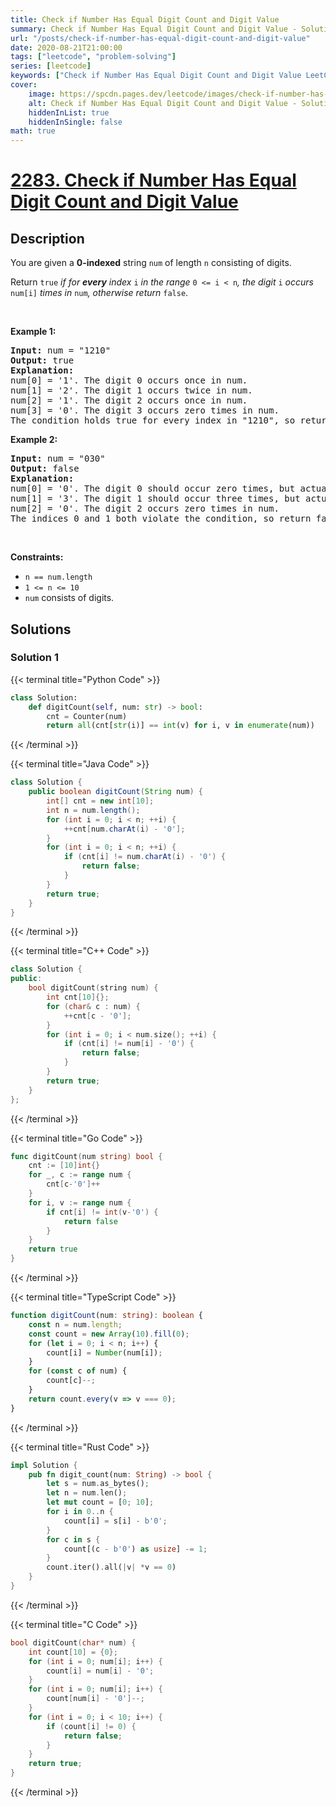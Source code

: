 ```yaml
---
title: Check if Number Has Equal Digit Count and Digit Value
summary: Check if Number Has Equal Digit Count and Digit Value - Solution Explained
url: "/posts/check-if-number-has-equal-digit-count-and-digit-value"
date: 2020-08-21T21:00:00
tags: ["leetcode", "problem-solving"]
series: [leetcode]
keywords: ["Check if Number Has Equal Digit Count and Digit Value LeetCode Solution Explained in all languages", "2283", "leetcode question 2283", "Check if Number Has Equal Digit Count and Digit Value", "LeetCode", "leetcode solution in Python3 C++ Java Go PHP Ruby Swift TypeScript Rust C# JavaScript C", "GeeksforGeeks", "InterviewBit", "Coding Ninjas", "HackerRank", "HackerEarth", "CodeChef", "TopCoder", "AlgoExpert", "freeCodeCamp", "Codeforces", "GitHub", "AtCoder", "Samir Paul"]
cover:
    image: https://spcdn.pages.dev/leetcode/images/check-if-number-has-equal-digit-count-and-digit-value.webp
    alt: Check if Number Has Equal Digit Count and Digit Value - Solution Explained
    hiddenInList: true
    hiddenInSingle: false
math: true
---
```



# [2283. Check if Number Has Equal Digit Count and Digit Value](https://leetcode.com/problems/check-if-number-has-equal-digit-count-and-digit-value)


## Description

<p>You are given a <strong>0-indexed</strong> string <code>num</code> of length <code>n</code> consisting of digits.</p>

<p>Return <code>true</code> <em>if for <strong>every</strong> index </em><code>i</code><em> in the range </em><code>0 &lt;= i &lt; n</code><em>, the digit </em><code>i</code><em> occurs </em><code>num[i]</code><em> times in </em><code>num</code><em>, otherwise return </em><code>false</code>.</p>

<p>&nbsp;</p>
<p><strong class="example">Example 1:</strong></p>

<pre>
<strong>Input:</strong> num = &quot;1210&quot;
<strong>Output:</strong> true
<strong>Explanation:</strong>
num[0] = &#39;1&#39;. The digit 0 occurs once in num.
num[1] = &#39;2&#39;. The digit 1 occurs twice in num.
num[2] = &#39;1&#39;. The digit 2 occurs once in num.
num[3] = &#39;0&#39;. The digit 3 occurs zero times in num.
The condition holds true for every index in &quot;1210&quot;, so return true.
</pre>

<p><strong class="example">Example 2:</strong></p>

<pre>
<strong>Input:</strong> num = &quot;030&quot;
<strong>Output:</strong> false
<strong>Explanation:</strong>
num[0] = &#39;0&#39;. The digit 0 should occur zero times, but actually occurs twice in num.
num[1] = &#39;3&#39;. The digit 1 should occur three times, but actually occurs zero times in num.
num[2] = &#39;0&#39;. The digit 2 occurs zero times in num.
The indices 0 and 1 both violate the condition, so return false.
</pre>

<p>&nbsp;</p>
<p><strong>Constraints:</strong></p>

<ul>
	<li><code>n == num.length</code></li>
	<li><code>1 &lt;= n &lt;= 10</code></li>
	<li><code>num</code> consists of digits.</li>
</ul>

## Solutions

### Solution 1

<!-- tabs:start -->

{{< terminal title="Python Code" >}}
```python
class Solution:
    def digitCount(self, num: str) -> bool:
        cnt = Counter(num)
        return all(cnt[str(i)] == int(v) for i, v in enumerate(num))
```
{{< /terminal >}}

{{< terminal title="Java Code" >}}
```java
class Solution {
    public boolean digitCount(String num) {
        int[] cnt = new int[10];
        int n = num.length();
        for (int i = 0; i < n; ++i) {
            ++cnt[num.charAt(i) - '0'];
        }
        for (int i = 0; i < n; ++i) {
            if (cnt[i] != num.charAt(i) - '0') {
                return false;
            }
        }
        return true;
    }
}
```
{{< /terminal >}}

{{< terminal title="C++ Code" >}}
```cpp
class Solution {
public:
    bool digitCount(string num) {
        int cnt[10]{};
        for (char& c : num) {
            ++cnt[c - '0'];
        }
        for (int i = 0; i < num.size(); ++i) {
            if (cnt[i] != num[i] - '0') {
                return false;
            }
        }
        return true;
    }
};
```
{{< /terminal >}}

{{< terminal title="Go Code" >}}
```go
func digitCount(num string) bool {
	cnt := [10]int{}
	for _, c := range num {
		cnt[c-'0']++
	}
	for i, v := range num {
		if cnt[i] != int(v-'0') {
			return false
		}
	}
	return true
}
```
{{< /terminal >}}

{{< terminal title="TypeScript Code" >}}
```ts
function digitCount(num: string): boolean {
    const n = num.length;
    const count = new Array(10).fill(0);
    for (let i = 0; i < n; i++) {
        count[i] = Number(num[i]);
    }
    for (const c of num) {
        count[c]--;
    }
    return count.every(v => v === 0);
}
```
{{< /terminal >}}

{{< terminal title="Rust Code" >}}
```rust
impl Solution {
    pub fn digit_count(num: String) -> bool {
        let s = num.as_bytes();
        let n = num.len();
        let mut count = [0; 10];
        for i in 0..n {
            count[i] = s[i] - b'0';
        }
        for c in s {
            count[(c - b'0') as usize] -= 1;
        }
        count.iter().all(|v| *v == 0)
    }
}
```
{{< /terminal >}}

{{< terminal title="C Code" >}}
```c
bool digitCount(char* num) {
    int count[10] = {0};
    for (int i = 0; num[i]; i++) {
        count[i] = num[i] - '0';
    }
    for (int i = 0; num[i]; i++) {
        count[num[i] - '0']--;
    }
    for (int i = 0; i < 10; i++) {
        if (count[i] != 0) {
            return false;
        }
    }
    return true;
}
```
{{< /terminal >}}

<!-- tabs:end -->

<!-- end -->

